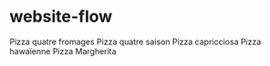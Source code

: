 # website-flow


Pizza quatre fromages
Pizza quatre saison
Pizza capricciosa
Pizza hawaïenne
Pizza Margherita